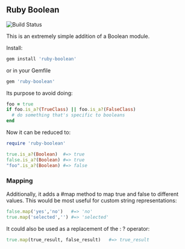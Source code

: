 ## Ruby Boolean

![Build Status](https://travis-ci.org/yez/ruby-boolean.svg?branch=master)

This is an extremely simple addition of a Boolean module.

Install:

```ruby
gem install 'ruby-boolean'
```

or in your Gemfile

```ruby
gem 'ruby-boolean'
```

Its purpose to avoid doing:

```ruby
foo = true
if foo.is_a?(TrueClass) || foo.is_a?(FalseClass)
  # do something that's specific to booleans
end
```

Now it can be reduced to:

```ruby
require 'ruby-boolean'

true.is_a?(Boolean)  #=> true
false.is_a?(Boolean) #=> true
"foo".is_a?(Boolean) #=> false
```

### Mapping
Additionally, it adds a #map method to map true and false to different values. This would be most useful for custom string representations:

```ruby
false.map('yes','no')   #=> 'no'
true.map('selected','') #=> 'selected'
```

It could also be used as a replacement of the : ? operator:

```ruby
true.map(true_result, false_result)   #=> true_result
